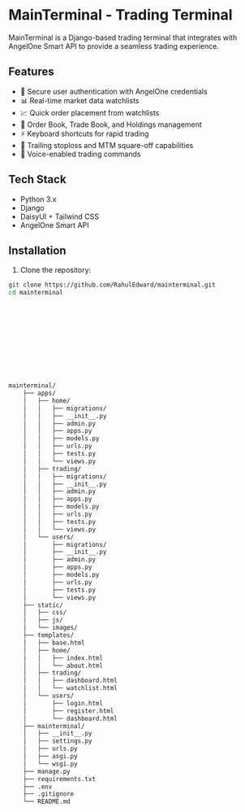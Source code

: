 # MainTerminal - Trading Terminal

MainTerminal is a Django-based trading terminal that integrates with AngelOne Smart API to provide a seamless trading experience.

## Features

- 🔐 Secure user authentication with AngelOne credentials
- 📊 Real-time market data watchlists
- 📈 Quick order placement from watchlists
- 📗 Order Book, Trade Book, and Holdings management
- ⚡ Keyboard shortcuts for rapid trading
- 🎯 Trailing stoploss and MTM square-off capabilities
- 🎤 Voice-enabled trading commands

## Tech Stack

- Python 3.x
- Django
- DaisyUI + Tailwind CSS
- AngelOne Smart API

## Installation

1. Clone the repository:
```bash
git clone https://github.com/RahulEdward/mainterminal.git
cd mainterminal












mainterminal/
    ├── apps/
    │   ├── home/
    │   │   ├── migrations/
    │   │   ├── __init__.py
    │   │   ├── admin.py
    │   │   ├── apps.py
    │   │   ├── models.py
    │   │   ├── urls.py
    │   │   ├── tests.py
    │   │   └── views.py
    │   ├── trading/
    │   │   ├── migrations/
    │   │   ├── __init__.py
    │   │   ├── admin.py
    │   │   ├── apps.py
    │   │   ├── models.py
    │   │   ├── urls.py
    │   │   ├── tests.py
    │   │   └── views.py
    │   └── users/
    │       ├── migrations/
    │       ├── __init__.py
    │       ├── admin.py
    │       ├── apps.py
    │       ├── models.py
    │       ├── urls.py
    │       ├── tests.py
    │       └── views.py
    ├── static/
    │   ├── css/
    │   ├── js/
    │   └── images/
    ├── templates/
    │   ├── base.html
    │   ├── home/
    │   │   ├── index.html
    │   │   └── about.html
    │   ├── trading/
    │   │   ├── dashboard.html
    │   │   └── watchlist.html
    │   └── users/
    │       ├── login.html
    │       ├── register.html
    │       └── dashboard.html
    ├── mainterminal/
    │   ├── __init__.py
    │   ├── settings.py
    │   ├── urls.py
    │   ├── asgi.py
    │   └── wsgi.py
    ├── manage.py
    ├── requirements.txt
    ├── .env
    ├── .gitignore
    └── README.md
